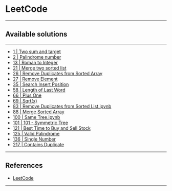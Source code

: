# LeetCode
***

## Available solutions
***
- [1 | Two sum and target](https://github.com/kyaiooiayk/Python-Programming/blob/main/tutorials/Coding_Interview_exercises/LeetCode/codes/GitHub_MD_rendering/1%20-%20two%20sum%20and%20target.ipynb)
- [2 | Palindrome number](https://github.com/kyaiooiayk/Python-Programming/blob/main/tutorials/Coding_Interview_exercises/LeetCode/codes/GitHub_MD_rendering/2%20-%20Palindrome%20number.ipynb)
- [13 | Roman to Integer](https://github.com/kyaiooiayk/Awesome-Competitive-Programming/blob/main/tutorials/LeetCode/codes/GitHub_MD_rendering/13%20-%20Roman%20to%20Integer.ipynb)
- [21 | Merge two sorted list](https://github.com/kyaiooiayk/Python-Programming/blob/main/tutorials/Coding_Interview_exercises/LeetCode/codes/GitHub_MD_rendering/21%20-%20merge%20two%20sorted%20list.ipynb)
- [26 | Remove Duplicates from Sorted Array](https://github.com/kyaiooiayk/Python-Programming/blob/main/tutorials/Coding_Interview_exercises/LeetCode/codes/GitHub_MD_rendering/26%20-%20Remove%20duplicates%20from%20sorted%20array.ipynb)
- [27 | Remove Element](https://github.com/kyaiooiayk/Python-Programming/blob/main/tutorials/Coding_Interview_exercises/LeetCode/codes/GitHub_MD_rendering/27%20-%20Remove%20element.ipynb)
- [35 | Search Insert Position](https://github.com/kyaiooiayk/Awesome-Competitive-Programming/blob/main/tutorials/LeetCode/codes/GitHub_MD_rendering/35%20-%20Search%20Insert%20Position.ipynb)
- [58 | Length of Last Word](https://github.com/kyaiooiayk/Python-Programming/blob/main/tutorials/Coding_Interview_exercises/LeetCode/codes/GitHub_MD_rendering/58%20-%20Length%20of%20Last%20Word.ipynb)
- [66 | Plus One](https://github.com/kyaiooiayk/Awesome-Competitive-Programming/blob/main/tutorials/LeetCode/codes/GitHub_MD_rendering/66%20-%20Plus%20One.ipynb)
- [69 | Sqrt(x)](https://github.com/kyaiooiayk/Python-Programming/blob/main/tutorials/Coding_Interview_exercises/LeetCode/codes/GitHub_MD_rendering/69%20-%20Sqrt(x).ipynb)
- [83 | Remove Duplicates from Sorted List.ipynb](https://github.com/kyaiooiayk/Python-Programming/blob/main/tutorials/Coding_Interview_exercises/LeetCode/codes/GitHub_MD_rendering/83%20-%20Remove%20Duplicates%20from%20Sorted%20List.ipynb)
- [88 | Merge Sorted Array](https://github.com/kyaiooiayk/Awesome-Competitive-Programming/blob/main/tutorials/LeetCode/codes/GitHub_MD_rendering/88%20-%20Merge%20Sorted%20Array.ipynb)
- [100 | Same Tree.ipynb](https://github.com/kyaiooiayk/Python-Programming/blob/main/tutorials/Coding_Interview_exercises/LeetCode/codes/GitHub_MD_rendering/100%20-%20Same%20Tree.ipynb)
- [101 | 101 - Symmetric Tree]()
- [121 | Best Time to Buy and Sell Stock](https://github.com/kyaiooiayk/Python-Programming/blob/main/tutorials/Coding_Interview_exercises/LeetCode/codes/GitHub_MD_rendering/121%20-%20Best%20Time%20to%20Buy%20and%20Sell%20Stock.ipynb)
- [125 | Valid Palindrome](https://github.com/kyaiooiayk/Python-Programming/blob/main/tutorials/Coding_Interview_exercises/LeetCode/codes/GitHub_MD_rendering/125%20-%20Valid%20Palindrome.ipynb)
- [136 | Single Number](https://github.com/kyaiooiayk/Awesome-Competitive-Programming/blob/main/tutorials/LeetCode/codes/GitHub_MD_rendering/136%20-%20%20Single%20Number.ipynb)
- [217 | Contains Duplicate](https://github.com/kyaiooiayk/Python-Programming/blob/main/tutorials/Coding_Interview_exercises/LeetCode/codes/GitHub_MD_rendering/217%20-%20Contains%20Duplicate.ipynb)
***

## References
- [LeetCode](https://leetcode.com/)
***
